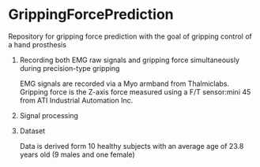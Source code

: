 # GrippingForcePrediction
Repository for gripping force prediction with the goal of gripping control of a hand prosthesis

1. Recording both EMG raw signals and gripping force simultaneously during precision-type gripping

     EMG signals are recorded via a Myo armband from Thalmiclabs.
     Gripping force is the Z-axis force measured using a F/T sensor:mini 45 from ATI Industrial Automation Inc.
      
2. Signal processing

3. Dataset

     Data is derived form 10 healthy subjects with an average age of 23.8 years old (9 males and one female)
      



